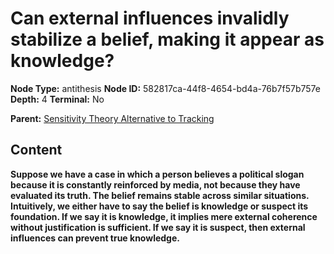 # Can external influences invalidly stabilize a belief, making it appear as knowledge?

**Node Type:** antithesis
**Node ID:** 582817ca-44f8-4654-bd4a-76b7f57b757e
**Depth:** 4
**Terminal:** No

**Parent:** [Sensitivity Theory Alternative to Tracking](sensitivity-theory-alternative-to-tracking-synthesis-9222f367-1825-467f-9517-930e3d578e05.md)

## Content

**Suppose we have a case in which a person believes a political slogan because it is constantly reinforced by media, not because they have evaluated its truth. The belief remains stable across similar situations. Intuitively, we either have to say the belief is knowledge or suspect its foundation. If we say it is knowledge, it implies mere external coherence without justification is sufficient. If we say it is suspect, then external influences can prevent true knowledge.**
